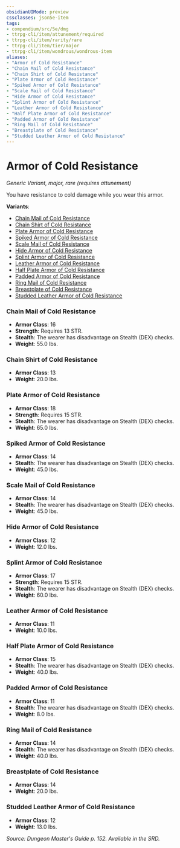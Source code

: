 ```yaml
---
obsidianUIMode: preview
cssclasses: json5e-item
tags:
- compendium/src/5e/dmg
- ttrpg-cli/item/attunement/required
- ttrpg-cli/item/rarity/rare
- ttrpg-cli/item/tier/major
- ttrpg-cli/item/wondrous/wondrous-item
aliases: 
- "Armor of Cold Resistance"
- "Chain Mail of Cold Resistance"
- "Chain Shirt of Cold Resistance"
- "Plate Armor of Cold Resistance"
- "Spiked Armor of Cold Resistance"
- "Scale Mail of Cold Resistance"
- "Hide Armor of Cold Resistance"
- "Splint Armor of Cold Resistance"
- "Leather Armor of Cold Resistance"
- "Half Plate Armor of Cold Resistance"
- "Padded Armor of Cold Resistance"
- "Ring Mail of Cold Resistance"
- "Breastplate of Cold Resistance"
- "Studded Leather Armor of Cold Resistance"
---
```

# Armor of Cold Resistance
*Generic Variant, major, rare (requires attunement)*  


You have resistance to cold damage while you wear this armor.

**Variants**:
- [Chain Mail of Cold Resistance](#Chain%20Mail%20of%20Cold%20Resistance)
- [Chain Shirt of Cold Resistance](#Chain%20Shirt%20of%20Cold%20Resistance)
- [Plate Armor of Cold Resistance](#Plate%20Armor%20of%20Cold%20Resistance)
- [Spiked Armor of Cold Resistance](#Spiked%20Armor%20of%20Cold%20Resistance)
- [Scale Mail of Cold Resistance](#Scale%20Mail%20of%20Cold%20Resistance)
- [Hide Armor of Cold Resistance](#Hide%20Armor%20of%20Cold%20Resistance)
- [Splint Armor of Cold Resistance](#Splint%20Armor%20of%20Cold%20Resistance)
- [Leather Armor of Cold Resistance](#Leather%20Armor%20of%20Cold%20Resistance)
- [Half Plate Armor of Cold Resistance](#Half%20Plate%20Armor%20of%20Cold%20Resistance)
- [Padded Armor of Cold Resistance](#Padded%20Armor%20of%20Cold%20Resistance)
- [Ring Mail of Cold Resistance](#Ring%20Mail%20of%20Cold%20Resistance)
- [Breastplate of Cold Resistance](#Breastplate%20of%20Cold%20Resistance)
- [Studded Leather Armor of Cold Resistance](#Studded%20Leather%20Armor%20of%20Cold%20Resistance)

### Chain Mail of Cold Resistance

- **Armor Class**: 16
- **Strength**: Requires 13 STR.
- **Stealth**: The wearer has disadvantage on Stealth (DEX) checks.
- **Weight**: 55.0 lbs.

### Chain Shirt of Cold Resistance

- **Armor Class**: 13
- **Weight**: 20.0 lbs.

### Plate Armor of Cold Resistance

- **Armor Class**: 18
- **Strength**: Requires 15 STR.
- **Stealth**: The wearer has disadvantage on Stealth (DEX) checks.
- **Weight**: 65.0 lbs.

### Spiked Armor of Cold Resistance

- **Armor Class**: 14
- **Stealth**: The wearer has disadvantage on Stealth (DEX) checks.
- **Weight**: 45.0 lbs.

### Scale Mail of Cold Resistance

- **Armor Class**: 14
- **Stealth**: The wearer has disadvantage on Stealth (DEX) checks.
- **Weight**: 45.0 lbs.

### Hide Armor of Cold Resistance

- **Armor Class**: 12
- **Weight**: 12.0 lbs.

### Splint Armor of Cold Resistance

- **Armor Class**: 17
- **Strength**: Requires 15 STR.
- **Stealth**: The wearer has disadvantage on Stealth (DEX) checks.
- **Weight**: 60.0 lbs.

### Leather Armor of Cold Resistance

- **Armor Class**: 11
- **Weight**: 10.0 lbs.

### Half Plate Armor of Cold Resistance

- **Armor Class**: 15
- **Stealth**: The wearer has disadvantage on Stealth (DEX) checks.
- **Weight**: 40.0 lbs.

### Padded Armor of Cold Resistance

- **Armor Class**: 11
- **Stealth**: The wearer has disadvantage on Stealth (DEX) checks.
- **Weight**: 8.0 lbs.

### Ring Mail of Cold Resistance

- **Armor Class**: 14
- **Stealth**: The wearer has disadvantage on Stealth (DEX) checks.
- **Weight**: 40.0 lbs.

### Breastplate of Cold Resistance

- **Armor Class**: 14
- **Weight**: 20.0 lbs.

### Studded Leather Armor of Cold Resistance

- **Armor Class**: 12
- **Weight**: 13.0 lbs.


*Source: Dungeon Master's Guide p. 152. Available in the SRD.*
